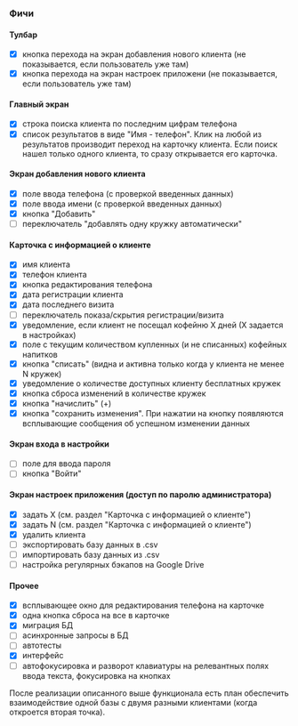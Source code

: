 ### Фичи
#### Тулбар
- [x] кнопка перехода на экран добавления нового клиента (не показывается, если пользователь уже там)
- [x] кнопка перехода на экран настроек приложени (не показывается, если пользователь уже там)
#### Главный экран
- [x] строка поиска клиента по последним цифрам телефона
- [x] список результатов в виде "Имя - телефон". Клик на любой из результатов производит переход на карточку клиента. Если поиск нашел только одного клиента, то сразу открывается его карточка.
#### Экран добавления нового клиента
- [x] поле ввода телефона (с проверкой введенных данных)
- [x] поле ввода имени (с проверкой введенных данных)
- [x] кнопка "Добавить"
- [ ] переключатель "добавлять одну кружку автоматически"
#### Карточка с информацией о клиенте
- [x] имя клиента
- [x] телефон клиента
- [x] кнопка редактирования телефона
- [x] дата регистрации клиента
- [x] дата последнего визита
- [ ] переключатель показа/скрытия регистрации/визита 
- [x] уведомление, если клиент не посещал кофейню Х дней (Х задается в настройках)
- [x] поле с текущим количеством купленных (и не списанных) кофейных напитков
- [x] кнопка "списать" (видна и активна только когда у клиента не менее N кружек)
- [x] уведомление о количестве доступных клиенту бесплатных кружек
- [x] кнопка сброса изменений в количестве кружек
- [x] кнопка "начислить" (+)
- [x] кнопка "сохранить изменения". При нажатии на кнопку появляются всплывающие сообщения об успешном изменении данных

#### Экран входа в настройки
- [ ] поле для ввода пароля
- [ ] кнопка "Войти"

#### Экран настроек приложения (доступ по паролю администратора)
- [x] задать Х (см. раздел "Карточка с информацией о клиенте")
- [x] задать N (см. раздел "Карточка с информацией о клиенте")
- [x] удалить клиента
- [ ] экспортировать базу данных в .csv
- [ ] импортировать базу данных из .csv
- [ ] настройка регулярных бэкапов на Google Drive

#### Прочее
- [x] всплывающее окно для редактирования телефона на карточке
- [x] одна кнопка сброса на все в карточке 
- [x] миграция БД
- [ ] асинхронные запросы в БД
- [ ] автотесты
- [x] интерфейс
- [ ] автофокусировка и разворот клавиатуры на релевантных полях ввода текста, фокусировка на кнопках

После реализации описанного выше функционала есть план обеспечить взаимодействие одной базы с двумя разными клиентами (когда откроется вторая точка).
